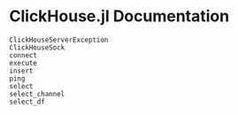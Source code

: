 # ClickHouse.jl Documentation

```@docs
ClickHouseServerException
ClickHouseSock
connect
execute
insert
ping
select
select_channel
select_df
```
